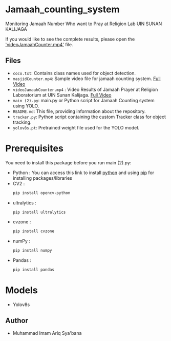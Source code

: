 # Jamaah_counting_system
Monitoring Jamaah Number Who want to Pray at Religion Lab UIN SUNAN KALIJAGA

If you would like to see the complete results, please open the ['videoJamaahCounter.mp4'](https://youtu.be/GjlRcNkxess?si=t7BvERmaeV8rHJ05) file.

## Files
- `coco.txt`: Contains class names used for object detection.
- `masjidCounter.mp4`: Sample video file for jamaah counting system. [Full Video](https://youtu.be/yzLhdqINcas)
- `videoJamaahCounter.mp4` : Video Results of Jamaah Prayer at Religion Laboratorium at UIN Sunan Kalijaga. [Full Video](https://youtu.be/GjlRcNkxess)
- `main (2).py`: main.py or Python script for Jamaah Counting system using YOLO.
- `README.md`: This file, providing information about the repository.
- `tracker.py`: Python script containing the custom Tracker class for object tracking.
- `yolov8s.pt`: Pretrained weight file used for the YOLO model.
  
# Prerequisites
You need to install this package before you run main (2).py:
* Python : You can access this link to install [python](https://www.python.org/downloads/) and using [pip](https://pypi.org/project/pip/) for installing  packages/libraries
* CV2 : 
  ```bash
  pip install opencv-python
* ultralytics :
  ```bash
  pip install ultralytics
* cvzone : 
  ```bash
  pip install cvzone
* numPy : 
  ```bash
  pip install numpy
* Pandas : 
  ```bash
  pip install pandas

# Models
* Yolov8s

## Author
- Muhammad Imam Ariq Sya'bana
